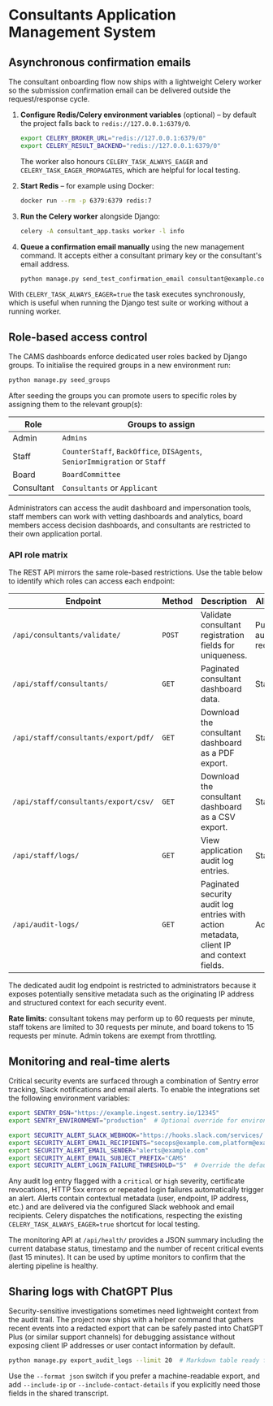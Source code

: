 # Consultants Application Management System

## Asynchronous confirmation emails

The consultant onboarding flow now ships with a lightweight Celery worker so the
submission confirmation email can be delivered outside the request/response
cycle.

1. **Configure Redis/Celery environment variables** (optional) – by default the
   project falls back to `redis://127.0.0.1:6379/0`.
   ```bash
   export CELERY_BROKER_URL="redis://127.0.0.1:6379/0"
   export CELERY_RESULT_BACKEND="redis://127.0.0.1:6379/0"
   ```
   The worker also honours `CELERY_TASK_ALWAYS_EAGER` and
   `CELERY_TASK_EAGER_PROPAGATES`, which are helpful for local testing.

2. **Start Redis** – for example using Docker:
   ```bash
   docker run --rm -p 6379:6379 redis:7
   ```

3. **Run the Celery worker** alongside Django:
   ```bash
   celery -A consultant_app.tasks worker -l info
   ```

4. **Queue a confirmation email manually** using the new management command. It
   accepts either a consultant primary key or the consultant's email address.
   ```bash
   python manage.py send_test_confirmation_email consultant@example.com
   ```

With `CELERY_TASK_ALWAYS_EAGER=true` the task executes synchronously, which is
useful when running the Django test suite or working without a running worker.

## Role-based access control

The CAMS dashboards enforce dedicated user roles backed by Django groups. To
initialise the required groups in a new environment run:

```bash
python manage.py seed_groups
```

After seeding the groups you can promote users to specific roles by assigning
them to the relevant group(s):

| Role        | Groups to assign                                                  |
|-------------|-------------------------------------------------------------------|
| Admin       | `Admins`                                                          |
| Staff       | `CounterStaff`, `BackOffice`, `DISAgents`, `SeniorImmigration` or `Staff` |
| Board       | `BoardCommittee`                                                  |
| Consultant  | `Consultants` or `Applicant`                                      |

Administrators can access the audit dashboard and impersonation tools, staff
members can work with vetting dashboards and analytics, board members access
decision dashboards, and consultants are restricted to their own application
portal.

### API role matrix

The REST API mirrors the same role-based restrictions. Use the table below to
identify which roles can access each endpoint:

| Endpoint | Method | Description | Allowed roles |
|----------|--------|-------------|----------------|
| `/api/consultants/validate/` | `POST` | Validate consultant registration fields for uniqueness. | Public (no authentication required) |
| `/api/staff/consultants/` | `GET` | Paginated consultant dashboard data. | Staff, Admin |
| `/api/staff/consultants/export/pdf/` | `GET` | Download the consultant dashboard as a PDF export. | Staff, Admin |
| `/api/staff/consultants/export/csv/` | `GET` | Download the consultant dashboard as a CSV export. | Staff, Admin |
| `/api/staff/logs/` | `GET` | View application audit log entries. | Staff, Admin |
| `/api/audit-logs/` | `GET` | Paginated security audit log entries with action metadata, client IP and context fields. | Admin |

The dedicated audit log endpoint is restricted to administrators because it
exposes potentially sensitive metadata such as the originating IP address and
structured context for each security event.

**Rate limits:** consultant tokens may perform up to 60 requests per minute, staff tokens are
limited to 30 requests per minute, and board tokens to 15 requests per minute. Admin tokens are
exempt from throttling.

## Monitoring and real-time alerts

Critical security events are surfaced through a combination of Sentry error
tracking, Slack notifications and email alerts. To enable the integrations set
the following environment variables:

```bash
export SENTRY_DSN="https://example.ingest.sentry.io/12345"
export SENTRY_ENVIRONMENT="production"  # Optional override for environment tagging

export SECURITY_ALERT_SLACK_WEBHOOK="https://hooks.slack.com/services/..."
export SECURITY_ALERT_EMAIL_RECIPIENTS="secops@example.com,platform@example.com"
export SECURITY_ALERT_EMAIL_SENDER="alerts@example.com"
export SECURITY_ALERT_EMAIL_SUBJECT_PREFIX="CAMS"
export SECURITY_ALERT_LOGIN_FAILURE_THRESHOLD="5"  # Override the default threshold
```

Any audit log entry flagged with a `critical` or `high` severity, certificate
revocations, HTTP 5xx errors or repeated login failures automatically trigger an
alert. Alerts contain contextual metadata (user, endpoint, IP address, etc.) and
are delivered via the configured Slack webhook and email recipients. Celery
dispatches the notifications, respecting the existing
`CELERY_TASK_ALWAYS_EAGER=true` shortcut for local testing.

The monitoring API at `/api/health/` provides a JSON summary including the
current database status, timestamp and the number of recent critical events (last
15 minutes). It can be used by uptime monitors to confirm that the alerting
pipeline is healthy.

## Sharing logs with ChatGPT Plus

Security-sensitive investigations sometimes need lightweight context from the
audit trail. The project now ships with a helper command that gathers recent
events into a redacted export that can be safely pasted into ChatGPT Plus (or
similar support channels) for debugging assistance without exposing client IP
addresses or user contact information by default.

```bash
python manage.py export_audit_logs --limit 20  # Markdown table ready for pasting
```

Use the `--format json` switch if you prefer a machine-readable export, and add
`--include-ip` or `--include-contact-details` if you explicitly need those
fields in the shared transcript.
